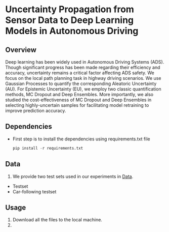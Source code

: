 # Uncertainty Propagation from Sensor Data to Deep Learning Models in Autonomous Driving
## Overview

Deep learning has been widely used in Autonomous Driving Systems (ADS). Though significant progress has been made regarding their efficiency and accuracy, uncertainty remains a critical factor affecting ADS safety. We focus on the local path planning task in highway driving scenarios. We use Gaussian
Processes to quantify the corresponding Aleatoric Uncertainty (AU). For Epistemic Uncertainty (EU), we employ two classic quantification methods, MC Dropout and Deep Ensembles. More importantly, we also studied the cost-effectiveness of MC Dropout and Deep Ensembles in selecting highly-uncertain samples for facilitating model retraining to improve prediction accuracy.

## Dependencies
* First step is to install the dependencies using requirements.txt file

  ```python
  pip install -r requirements.txt
  ```

## Data
1. We provide two test sets used in our experiments in [Data](https://github.com/ADS-Uncertainty/ADS-Deep-Learning/tree/main/Data).
  * Testset
  * Car-following testset

## Usage
1. Download all the files to the local machine.
2. 


